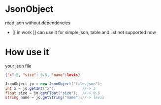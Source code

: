 # JsonObject
read json without dependencies
- [[ in work ]] can use it for simple json, table and list not supported now

# How use it
your json file
```json
{"x":5, "size": 0.5, "name":levis}
```
```csharp
JsonObject jo = new JsonObject("file.json");
int x = jo.getInt("x");            //-> 5
float size = jo.getFloat("size");  //-> 0.5
string name = jo.getString("name");//-> levis
```
